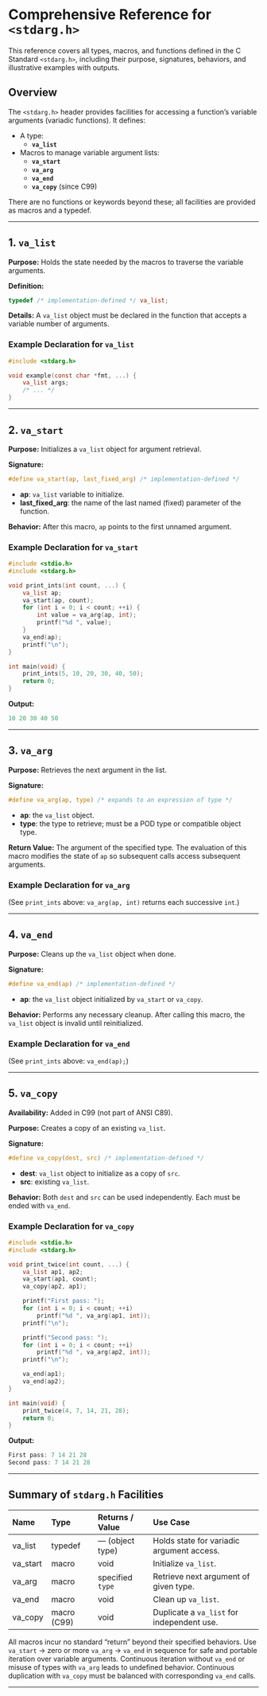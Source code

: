 # ****Comprehensive Reference for `<stdarg.h>`****

This reference covers all types, macros, and functions defined in the C Standard `<stdarg.h>`, including their purpose, signatures, behaviors, and illustrative examples with outputs.

## **Overview**

The `<stdarg.h>` header provides facilities for accessing a function’s variable arguments (variadic functions). It defines:

- A type:
  - **`va_list`**
- Macros to manage variable argument lists:
  - **`va_start`**
  - **`va_arg`**
  - **`va_end`**
  - **`va_copy`** (since C99)

There are no functions or keywords beyond these; all facilities are provided as macros and a typedef.

***

## **1. `va_list`**

**Purpose:**
Holds the state needed by the macros to traverse the variable arguments.

**Definition:**

```c
typedef /* implementation-defined */ va_list;
```

**Details:**
A `va_list` object must be declared in the function that accepts a variable number of arguments.

### **Example Declaration for `va_list`**

```c
#include <stdarg.h>

void example(const char *fmt, ...) {
    va_list args;
    /* ... */
}
```

***

## **2. `va_start`**

**Purpose:**
Initializes a `va_list` object for argument retrieval.

**Signature:**

```c
#define va_start(ap, last_fixed_arg) /* implementation-defined */
```

- **ap**: `va_list` variable to initialize.
- **last_fixed_arg**: the name of the last named (fixed) parameter of the function.

**Behavior:**
After this macro, `ap` points to the first unnamed argument.

### **Example Declaration for `va_start`**

```c
#include <stdio.h>
#include <stdarg.h>

void print_ints(int count, ...) {
    va_list ap;
    va_start(ap, count);
    for (int i = 0; i < count; ++i) {
        int value = va_arg(ap, int);
        printf("%d ", value);
    }
    va_end(ap);
    printf("\n");
}

int main(void) {
    print_ints(5, 10, 20, 30, 40, 50);
    return 0;
}
```

**Output:**

```c
10 20 30 40 50 
```

***

## **3. `va_arg`**

**Purpose:**
Retrieves the next argument in the list.

**Signature:**

```c
#define va_arg(ap, type) /* expands to an expression of type */
```

- **ap**: the `va_list` object.
- **type**: the type to retrieve; must be a POD type or compatible object type.

**Return Value:**
The argument of the specified type. The evaluation of this macro modifies the state of `ap` so subsequent calls access subsequent arguments.

### **Example Declaration for `va_arg`**

(See `print_ints` above: `va_arg(ap, int)` returns each successive `int`.)

***

## **4. `va_end`**

**Purpose:**
Cleans up the `va_list` object when done.

**Signature:**

```c
#define va_end(ap) /* implementation-defined */
```

- **ap**: the `va_list` object initialized by `va_start` or `va_copy`.

**Behavior:**
Performs any necessary cleanup. After calling this macro, the `va_list` object is invalid until reinitialized.

### **Example Declaration for `va_end`**

(See `print_ints` above: `va_end(ap);`)

***

## **5. `va_copy`**

**Availability:**
Added in C99 (not part of ANSI C89).

**Purpose:**
Creates a copy of an existing `va_list`.

**Signature:**

```c
#define va_copy(dest, src) /* implementation-defined */
```

- **dest**: `va_list` object to initialize as a copy of `src`.
- **src**: existing `va_list`.

**Behavior:**
Both `dest` and `src` can be used independently. Each must be ended with `va_end`.

### **Example Declaration for `va_copy`**

```c
#include <stdio.h>
#include <stdarg.h>

void print_twice(int count, ...) {
    va_list ap1, ap2;
    va_start(ap1, count);
    va_copy(ap2, ap1);

    printf("First pass: ");
    for (int i = 0; i < count; ++i)
        printf("%d ", va_arg(ap1, int));
    printf("\n");

    printf("Second pass: ");
    for (int i = 0; i < count; ++i)
        printf("%d ", va_arg(ap2, int));
    printf("\n");

    va_end(ap1);
    va_end(ap2);
}

int main(void) {
    print_twice(4, 7, 14, 21, 28);
    return 0;
}
```

**Output:**

```c
First pass: 7 14 21 28 
Second pass: 7 14 21 28 
```

***

## **Summary of `stdarg.h` Facilities**

| **Name** | **Type** | **Returns / Value** | **Use Case** |
| :-- | :-- | :-- | :-- |
| va_list | typedef | — (object type) | Holds state for variadic argument access. |
| va_start | macro | void | Initialize `va_list`. |
| va_arg | macro | specified `type` | Retrieve next argument of given type. |
| va_end | macro | void | Clean up `va_list`. |
| va_copy | macro (C99) | void | Duplicate a `va_list` for independent use. |

All macros incur no standard “return” beyond their specified behaviors. Use `va_start` → zero or more `va_arg` → `va_end` in sequence for safe and portable iteration over variable arguments. Continuous iteration without `va_end` or misuse of types with `va_arg` leads to undefined behavior. Continuous duplication with `va_copy` must be balanced with corresponding `va_end` calls.

***
